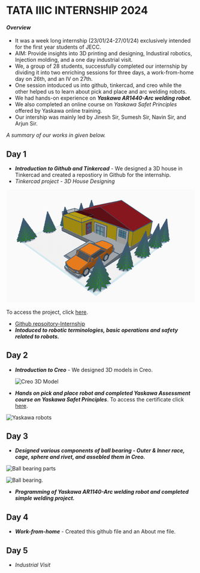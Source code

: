 # **TATA IIIC INTERNSHIP 2024**
#### _**Overview**_
- It was a week long internship (23/01/24-27/01/24) exclusively intended for the first year students of JECC.
- AIM: Provide insights into 3D printing and designing, Industiral robotics, Injection molding, and a one day industrial visit.
- We, a group of 28 students, successfully completed our internship by dividing it into two enriching sessions for three days, a work-from-home day on 26th, and an IV on 27th.
- One session intoduced us into github, tinkercad, and creo while the other helped us to learn about pick and place and arc welding robots.
- We had hands-on experience on **_Yaskawa AR1440-Arc welding robot_**.
- We also completed an online course on *Yaskawa Safet Principles* offered by Yaskawa online training.
- Our intership was mainly led by Jinesh Sir, Sumesh Sir, Navin Sir, and Arjun Sir.

*A summary of our works in given below.*

## **Day 1**
- _**Introduction to Github and Tinkercad**_ - We designed a 3D house in Tinkercad and created a repostiory in Github for the internship.
- _Tinkercad project - 3D House Designing_
  
![Tinkercad 3D House](https://github.com/bhavitha-jayaprakash/TATA-IIIC-Internship-24/blob/main/tinkercad.png)

To access the project, click [here](https://www.tinkercad.com/things/3kL4KeJIwSI-project-house).

- [Github repsoitory-Internship](https://github.com/bhavitha-jayaprakash/TATA-IIIC-Internship-24)
- _**Intoduced to robotic terminologies, basic operations and safety related to robots.**_

## **Day 2**
- _**Introduction to Creo**_ - We designed 3D models in Creo.
  
  ![Creo 3D Model]()

- _**Hands on pick and place robot and completed Yaskawa Assessment course on Yaskawa Safet Principles**_. To access the certificate click [here]().

![Yaskawa robots]()

## **Day 3**
- _**Designed various components of ball bearing - Outer & Inner race, cage, sphere and rivet, and assebled them in Creo.**_

![Ball bearing parts]()

![Ball bearing]().

- _**Programming of Yaskawa AR1140-Arc welding robot and completed simple welding project.**_

## **Day 4**
- _**Work-from-home**_ - Created this github file and an About me file.

## **Day 5**
- _Industrial Visit_



